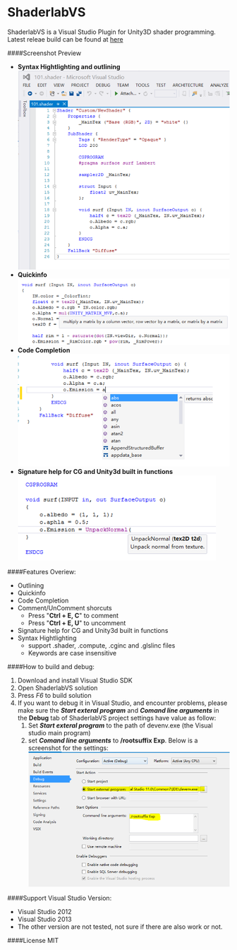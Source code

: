 ShaderlabVS
===========

ShaderlabVS is a Visual Studio Plugin for Unity3D shader programming. Latest releae build can be found at [here](http://wudixiaop.github.io/shaderlabvs-release-page.html)

####Screenshot Preview

* **Syntax Hightlighting and outlining**  
	![](./img/Highlighting.PNG)
* **Quickinfo**  
	![](./img/QuickInfo.PNG)
* **Code Completion**  
	![](./img/CodeCompletion.PNG)
* **Signature help for CG and Unity3d built in functions**  
	![](./img/SignatureHelp.PNG)

####Features Overiew:
* Outlining
* Quickinfo
* Code Completion
* Comment/UnComment shorcuts
    * Press "__Ctrl + E, C__" to comment
    * Press "__Ctrl + E, U__" to uncomment
* Signature help for CG and Unity3d built in functions
* Syntax Hightlighting
    * support .shader, .compute, .cginc and .glslinc files 
    * Keywords are case insensitive


####How to build and debug:
1. Download and install Visual Studio SDK
2. Open ShaderlabVS solution
3. Press *F6* to build solution
4. If you want to debug it in Visual Studio, and encounter problems, please make sure the **_Start exteral program_** and **_Comand line arguments_** in the **Debug** tab of ShaderlabVS project settings have value as follow:
    1. Set **_Start exteral program_** to the path of devenv.exe (the Visual studio main program)
    2. set **_Comand line arguments_** to **/rootsuffix Exp**. Below is a screenshot for the settings:
    ![](./img/DebugSettings.PNG)

####Support Visual Studio Version:
* Visual Studio 2012
* Visual Studio 2013
* The other version are not tested, not sure if there are also work or not.

####License
MIT


